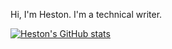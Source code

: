 Hi, I'm Heston. I'm a technical writer.

[![Heston's GitHub stats](https://github-readme-stats.vercel.app/api?username=hestonhoffman&count_private=true&show_icons=true&theme=highcontrast)](https://github.com/hestonhoffman/github-readme-stats)